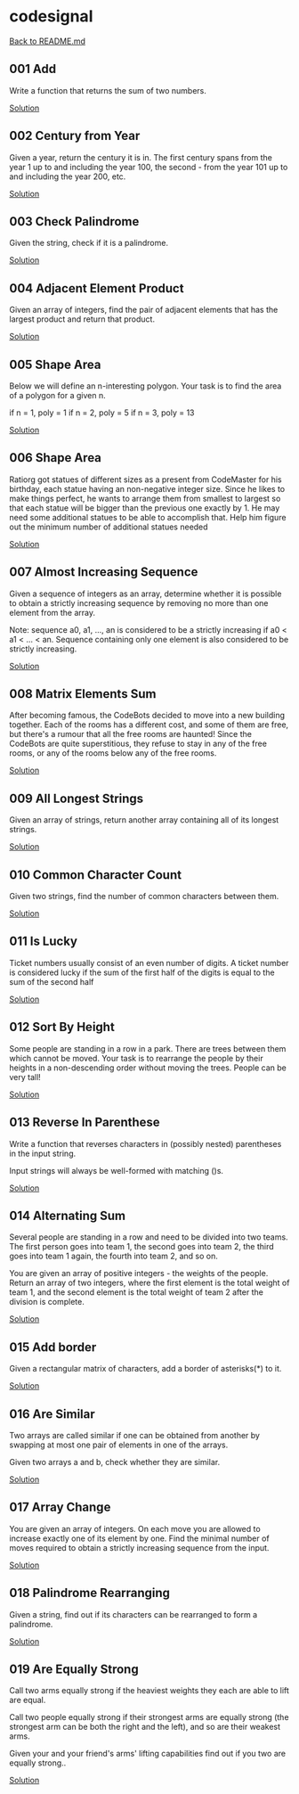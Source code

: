 # codesignal

[Back to README.md](/README.md)

## 001 Add

Write a function that returns the sum of two numbers.

[Solution](./solutions/intro/001-add.test.js)

## 002 Century from Year

Given a year, return the century it is in. The first century spans from the year 1 up to and including the year 100, the second - from the year 101 up to and including the year 200, etc.

[Solution](./solutions/intro/002-century-from-year.test.js)

## 003 Check Palindrome

Given the string, check if it is a palindrome.

[Solution](./solutions/intro/003-check-palindrome.test.js)

## 004 Adjacent Element Product

Given an array of integers, find the pair of adjacent elements that has the largest product and return that product.

[Solution](./solutions/intro/004-adjacent-element-product.test.js)

## 005 Shape Area

Below we will define an n-interesting polygon. Your task is to find the area of a polygon for a given n.

if n = 1, poly = 1
if n = 2, poly = 5
if n = 3, poly = 13

[Solution](./solutions/intro/005-shape-area.test.js)

## 006 Shape Area

Ratiorg got statues of different sizes as a present from CodeMaster for his birthday, each statue having an non-negative integer size. Since he likes to make things perfect, he wants to arrange them from smallest to largest so that each statue will be bigger than the previous one exactly by 1. He may need some additional statues to be able to accomplish that. Help him figure out the minimum number of additional statues needed

[Solution](./solutions/intro/006-make-array-consecutive-2.test.js)

## 007 Almost Increasing Sequence

Given a sequence of integers as an array, determine whether it is possible to obtain a strictly increasing sequence by removing no more than one element from the array.

Note: sequence a0, a1, ..., an is considered to be a strictly increasing if a0 < a1 < ... < an. Sequence containing only one element is also considered to be strictly increasing.

[Solution](./solutions/intro/007-almost-increasing-sequence.test.js)

## 008 Matrix Elements Sum

After becoming famous, the CodeBots decided to move into a new building together. Each of the rooms has a different cost, and some of them are free, but there's a rumour that all the free rooms are haunted! Since the CodeBots are quite superstitious, they refuse to stay in any of the free rooms, or any of the rooms below any of the free rooms.

[Solution](./solutions/intro/008-matrix-elements-sum.test.js)

## 009 All Longest Strings

Given an array of strings, return another array containing all of its longest strings.

[Solution](./solutions/intro/009-all-longest-strings.test.js)

## 010 Common Character Count

Given two strings, find the number of common characters between them.

[Solution](./solutions/intro/010-common-characater-count.test.js)

## 011 Is Lucky

Ticket numbers usually consist of an even number of digits. A ticket number is considered lucky if the sum of the first half of the digits is equal to the sum of the second half

[Solution](./solutions/intro/011-is-lucky.test.js)

## 012 Sort By Height

Some people are standing in a row in a park. There are trees between them which cannot be moved. Your task is to rearrange the people by their heights in a non-descending order without moving the trees. People can be very tall!

[Solution](./solutions/intro/012-sort-by-height.test.js)

## 013 Reverse In Parenthese

Write a function that reverses characters in (possibly nested) parentheses in the input string.

Input strings will always be well-formed with matching ()s.

[Solution](./solutions/intro/013-reverse-in-parentheses.test.js)

## 014 Alternating Sum

Several people are standing in a row and need to be divided into two teams. The first person goes into team 1, the second goes into team 2, the third goes into team 1 again, the fourth into team 2, and so on.

You are given an array of positive integers - the weights of the people. Return an array of two integers, where the first element is the total weight of team 1, and the second element is the total weight of team 2 after the division is complete.

[Solution](./solutions/intro/014-alternating-sums.test.js)


## 015 Add border

Given a rectangular matrix of characters, add a border of asterisks(*) to it.

[Solution](./solutions/intro/015-add-border.test.js)

## 016 Are Similar

Two arrays are called similar if one can be obtained from another by swapping at most one pair of elements in one of the arrays.

Given two arrays a and b, check whether they are similar.

[Solution](./solutions/intro/016-are-similiar.test.js)

## 017 Array Change

You are given an array of integers. On each move you are allowed to increase exactly one of its element by one. Find the minimal number of moves required to obtain a strictly increasing sequence from the input.

[Solution](./solutions/intro/017-array-change.test.js)

## 018 Palindrome Rearranging

Given a string, find out if its characters can be rearranged to form a palindrome.

[Solution](./solutions/intro/018-palindrome-rearranging.test.js)

## 019 Are Equally Strong

Call two arms equally strong if the heaviest weights they each are able to lift are equal.

Call two people equally strong if their strongest arms are equally strong (the strongest arm can be both the right and the left), and so are their weakest arms.

Given your and your friend's arms' lifting capabilities find out if you two are equally strong..

[Solution](./solutions/intro/018-palindrome-rearranging.test.js)